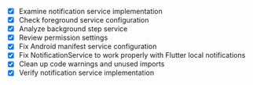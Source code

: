 - [x] Examine notification service implementation
- [x] Check foreground service configuration  
- [x] Analyze background step service
- [x] Review permission settings
- [x] Fix Android manifest service configuration
- [x] Fix NotificationService to work properly with Flutter local notifications
- [x] Clean up code warnings and unused imports
- [x] Verify notification service implementation
